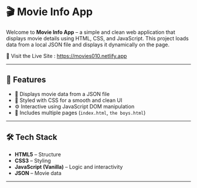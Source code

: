 # 🎬 Movie Info App

Welcome to **Movie Info App** – a simple and clean web application that displays movie details using HTML, CSS, and JavaScript. This project loads data from a local JSON file and displays it dynamically on the page.

🚀 Visit the Live Site : https://movies010.netlify.app

---

## 📌 Features

- 🎥 Displays movie data from a JSON file
- 🎨 Styled with CSS for a smooth and clean UI
- ⚙️ Interactive using JavaScript DOM manipulation
- 🧾 Includes multiple pages (`index.html`, `the boys.html`)

---

## 🛠 Tech Stack

- **HTML5** – Structure
- **CSS3** – Styling
- **JavaScript (Vanilla)** – Logic and interactivity
- **JSON** – Movie data

---


